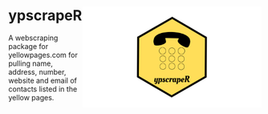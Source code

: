 # ypscrapeR <a href='https://github.com/benyamindsmith/ypscrapeR/tree/master/'><img src='	Add a heading.png' align="right" height="200" /></a>



A webscraping package for yellowpages.com for pulling name, address, number, website and email of contacts listed in the yellow pages. 
